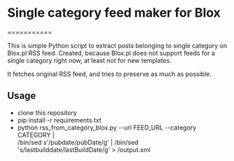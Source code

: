 # Single category feed maker for Blox
===========

This is simple Python script to extract posts belonging to single category on
Blox.pl RSS feed. Created, because Blox.pl does not support feeds for a single
category right now, at least not for new templates.

It fetches original RSS feed, and tries to preserve as much as possible.

Usage
---------
* clone this repository
* pip install -r requirements.txt
* python rss_from_category_blox.py --url FEED_URL --category CATEGORY |\
  /bin/sed s'/pubdate/pubDate/g' | /bin/sed 's/lastbuilddate/lastBuildDate/g' > /output.xml
